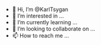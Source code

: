 - 👋 Hi, I’m @KarlTsygan
- 👀 I’m interested in ...
- 🌱 I’m currently learning ...
- 💞️ I’m looking to collaborate on ...
- 📫 How to reach me ...

<!---
KarlTsygan/KarlTsygan is a ✨ special ✨ repository because its `README.md` (this file) appears on your GitHub profile.
You can click the Preview link to take a look at your changes.
--->

